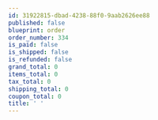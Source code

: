 ```yaml
---
id: 31922815-dbad-4238-88f0-9aab2626ee88
published: false
blueprint: order
order_number: 334
is_paid: false
is_shipped: false
is_refunded: false
grand_total: 0
items_total: 0
tax_total: 0
shipping_total: 0
coupon_total: 0
title: ' '
---
```

